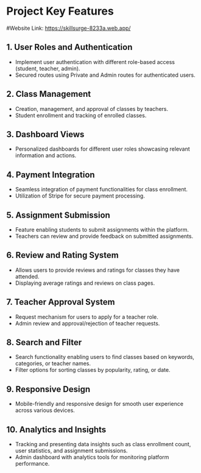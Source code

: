 # Project Key Features
 

#Website Link: https://skillsurge-8233a.web.app/

## 1. User Roles and Authentication
- Implement user authentication with different role-based access (student, teacher, admin).
- Secured routes using Private and Admin routes for authenticated users.

## 2. Class Management
- Creation, management, and approval of classes by teachers.
- Student enrollment and tracking of enrolled classes.

## 3. Dashboard Views
- Personalized dashboards for different user roles showcasing relevant information and actions.

## 4. Payment Integration
- Seamless integration of payment functionalities for class enrollment.
- Utilization of Stripe for secure payment processing.

## 5. Assignment Submission
- Feature enabling students to submit assignments within the platform.
- Teachers can review and provide feedback on submitted assignments.

## 6. Review and Rating System
- Allows users to provide reviews and ratings for classes they have attended.
- Displaying average ratings and reviews on class pages.

## 7. Teacher Approval System
- Request mechanism for users to apply for a teacher role.
- Admin review and approval/rejection of teacher requests.

## 8. Search and Filter
- Search functionality enabling users to find classes based on keywords, categories, or teacher names.
- Filter options for sorting classes by popularity, rating, or date.

## 9. Responsive Design
- Mobile-friendly and responsive design for smooth user experience across various devices.

## 10. Analytics and Insights
- Tracking and presenting data insights such as class enrollment count, user statistics, and assignment submissions.
- Admin dashboard with analytics tools for monitoring platform performance.

